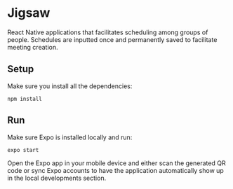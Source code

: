 # Jigsaw
React Native applications that facilitates scheduling among groups of people. Schedules are inputted once and permanently saved to facilitate meeting creation.

## Setup
Make sure you install all the dependencies:

``npm install``

## Run

Make sure Expo is installed locally and run:

``expo start``

Open the Expo app in your mobile device and either scan the generated QR code or sync Expo accounts to have the application automatically show up in the local developments section.
